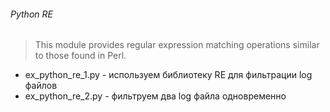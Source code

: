 ###### Python RE
> This module provides regular expression matching operations similar to those found in Perl.
* ex_python_re_1.py - используем библиотеку RE для фильтрации log файлов 
* ex_python_re_2.py - фильтруем два log файла одновременно
